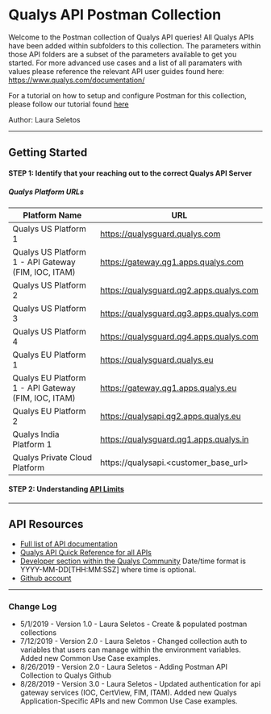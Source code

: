 # Qualys API Postman Collection
Welcome to the Postman collection of Qualys API queries! All Qualys APIs have been added within subfolders to this collection. The parameters within those API folders are a subset of the parameters available to get you started. For more advanced use cases and a list of all paramaters with values please reference the relevant API user guides found here: https://www.qualys.com/documentation/

For a tutorial on how to setup and configure Postman for this collection, please follow our tutorial found [here](https://discussions.qualys.com/docs/DOC-4523-qualys-api-client-examples#jive_content_id_Postman_Mac_Windows_or_Linux)

Author: Laura Seletos

---------------------
## Getting Started

#### STEP 1: Identify that your reaching out to the correct Qualys API Server
##### Qualys Platform URLs
Platform Name | URL 
------------ | ----
Qualys US Platform 1 | https://qualysguard.qualys.com
Qualys US Platform 1 - API Gateway (FIM, IOC, ITAM) | https://gateway.qg1.apps.qualys.com
Qualys US Platform 2 | https://qualysguard.qg2.apps.qualys.com
Qualys US Platform 3 | https://qualysguard.qg3.apps.qualys.com
Qualys US Platform 4 | https://qualysguard.qg4.apps.qualys.com
Qualys EU Platform 1 | https://qualysguard.qualys.eu
Qualys EU Platform 1 - API Gateway (FIM, IOC, ITAM) | https://gateway.qg1.apps.qualys.eu
Qualys EU Platform 2 | https://qualysapi.qg2.apps.qualys.eu
Qualys India Platform 1 | https://qualysguard.qg1.apps.qualys.in
Qualys Private Cloud Platform | https://qualysapi.<customer_base_url>

#### STEP 2: Understanding [API Limits](https://www.qualys.com/docs/qualys-api-limits.pdf)

---------------------
## API Resources

- [Full list of API documentation](https://www.qualys.com/documentation/)
- [Qualys API Quick Reference for all APIs](https://www.qualys.com/docs/qualys-api-quick-reference.pdf)
- [Developer section within the Qualys Community](https://community.qualys.com/community/developer)
Date/time format is YYYY-MM-DD[THH:MM:SSZ] where time is optional.
- [Github account](https://github.com/Qualys)

---------------------
### Change Log
- 5/1/2019 - Version 1.0 - Laura Seletos - Create & populated postman collections
- 7/12/2019 - Version 2.0 - Laura Seletos - Changed collection auth to variables that users can manage within the environment variables. Added new Common Use Case examples.
- 8/26/2019 - Version 2.0 - Laura Seletos - Adding Postman API Collection to Qualys Github
- 8/28/2019 - Version 3.0 - Laura Seletos - Updated authentication for api gateway services (IOC, CertView, FIM, ITAM). Added new Qualys Application-Specific APIs and new Common Use Case examples.
